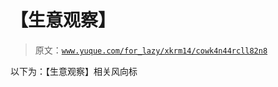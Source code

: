 # 【生意观察】

> 原文：[`www.yuque.com/for_lazy/xkrm14/cowk4n44rcll82n8`](https://www.yuque.com/for_lazy/xkrm14/cowk4n44rcll82n8)



以下为：【生意观察】相关风向标 



